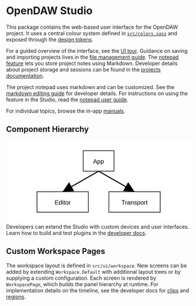 # OpenDAW Studio

This package contains the web-based user interface for the OpenDAW project.
It uses a central colour system defined in
[`src/colors.sass`](src/colors.sass) and exposed through the
[design tokens](../../docs/docs-dev/style/design-tokens.md).

For a guided overview of the interface, see the [UI tour](../../docs/docs-user/ui-tour.md).
Guidance on saving and importing projects lives in the [file management guide](../../docs/docs-user/features/file-management.md). The [notepad feature](../../docs/docs-user/features/notepad.md) lets you store project notes using Markdown.
Developer details about project storage and sessions can be found in the [projects documentation](../../docs/docs-dev/projects/overview.md).

The project notepad uses markdown and can be customized. See the
[markdown editing guide](../../docs/docs-dev/ui/markdown/editing.md) for
developer details. For instructions on using the feature in the Studio,
read the [notepad user guide](../../docs/docs-user/features/notepad.md).

For individual topics, browse the in-app [manuals](public/manuals/index.md).

## Component Hierarchy

![Component hierarchy](../../../assets/ui/component-hierarchy.svg)
Developers can extend the Studio with custom devices and user interfaces. Learn how to build and test plugins in the [developer docs](../../docs/docs-dev/extending/plugin-guide.md).

## Custom Workspace Pages

The workspace layout is defined in `src/ui/workspace`. New screens can be added by extending `Workspace.Default` with additional layout trees or by supplying a custom configuration. Each screen is rendered by `WorkspacePage`, which builds the panel hierarchy at runtime.
For implementation details on the timeline, see the developer docs for
[clips](../../docs/docs-dev/ui/timeline/clips.md) and
[regions](../../docs/docs-dev/ui/timeline/regions.md).

